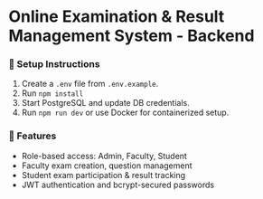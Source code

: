 # Online Examination & Result Management System - Backend

### 🚀 Setup Instructions
1. Create a `.env` file from `.env.example`.
2. Run `npm install`
3. Start PostgreSQL and update DB credentials.
4. Run `npm run dev` or use Docker for containerized setup.

### 🧩 Features
- Role-based access: Admin, Faculty, Student
- Faculty exam creation, question management
- Student exam participation & result tracking
- JWT authentication and bcrypt-secured passwords
